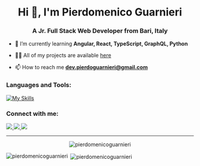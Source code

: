 <h1 align="center">Hi 👋, I'm Pierdomenico Guarnieri</h1>
<h3 align="center">A Jr. Full Stack Web Developer from Bari, Italy</h3>

- 🌱 I’m currently learning **Angular, React, TypeScript, GraphQL, Python**

- 👨‍💻 All of my projects are available [here](https://pierdomenico-guarnieri.netlify.app/)

- 📫 How to reach me **dev.pierdoguarnieri@gmail.com**

<h3 align="left">Languages and Tools:</h3> 

[![My Skills](https://skillicons.dev/icons?i=html,css,bootstrap,js,vue,sass,mysql,php,laravel,cpp,cs,matlab,nodejs,vscode,github,netlify,blender,ps,linux)](https://skillicons.dev)

<h3 align="left">Connect with me:</h3>
<a href="https://www.linkedin.com/in/pierdomenico-guarnieri-820740263/" target="_blank">
  <img src="https://skillicons.dev/icons?i=linkedin"/>
</a>
<a href="https://instagram.com/pierdo__" target="_blank">
  <img src="https://skillicons.dev/icons?i=instagram"/>
</a>
<a href="https://twitter.com/pierdev_" target="_blank">
  <img src="https://skillicons.dev/icons?i=twitter" />
</a>

---


<p align="center"> <img src="https://komarev.com/ghpvc/?username=pierdomenicoguarnieri&label=Profile%20views&color=0e75b6&style=flat" alt="pierdomenicoguarnieri" /> </p>

<p><img align="left" src="https://github-readme-stats.vercel.app/api/top-langs?username=pierdomenicoguarnieri&show_icons=true&theme=dark&locale=en&layout=compact" alt="pierdomenicoguarnieri" /></p>

<p>&nbsp;<img align="center" src="https://github-readme-stats.vercel.app/api?username=pierdomenicoguarnieri&show_icons=true&theme=dark&locale=en" alt="pierdomenicoguarnieri" /></p>


